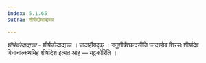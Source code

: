 ```yaml
---
index: 5.1.65
sutra: शीर्षच्छेदाद्यच्च

---
```

_शीर्षच्छेदाद्यच्च_ - शीर्षच्छेदाद्यच्च । चादार्हीयदृक् । ननुशीर्षंश्छन्दसी॑ति छन्दस्येव शिरसः शीर्षादेव विधानात्कथमिह शीर्षादेश इत्यत आह — यट्ठकोरिति । 